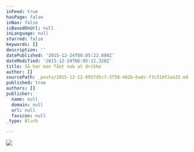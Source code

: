 ```yaml
---
inFeed: true
hasPage: false
inNav: false
isBasedOnUrl: null
inLanguage: null
starred: false
keywords: []
description: ''
datePublished: '2015-12-24T06:05:22.808Z'
dateModified: '2015-12-24T06:05:12.320Z'
title: Så har man fået nok at drikke
author: []
sourcePath: _posts/2015-12-12-0937d5c7-3f58-482b-badc-f3c510f2aa33.md
published: true
authors: []
publisher:
  name: null
  domain: null
  url: null
  favicon: null
_type: Blurb

---
```

![](https://the-grid-user-content.s3-us-west-2.amazonaws.com/a983376a-c652-403b-8dc5-a2c03c8eedc8.jpg)